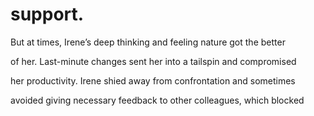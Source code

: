 # support.

But at times, Irene’s deep thinking and feeling nature got the better

of her. Last-minute changes sent her into a tailspin and compromised

her productivity. Irene shied away from confrontation and sometimes

avoided giving necessary feedback to other colleagues, which blocked